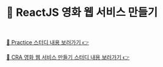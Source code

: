 # 🍿 ReactJS 영화 웹 서비스 만들기

<br>

[📁 Practice 스터디 내용 보러가기 👉](https://github.com/mireyhgnay/movie-web-service/blob/main/practice/README.md)

[📁 CRA 영화 웹 서비스 만들기 스터디 내용 보러가기 👉](https://github.com/mireyhgnay/movie-web-service/blob/main/react-projects/README.md)
